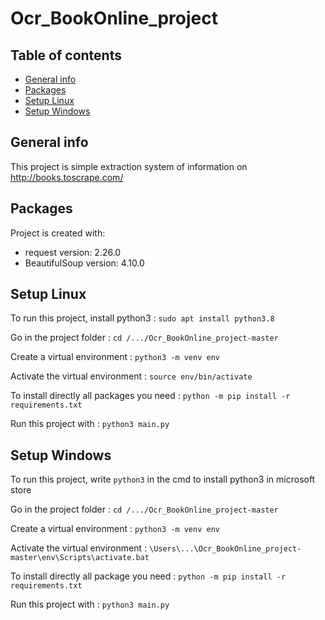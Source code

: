 # Ocr_BookOnline_project

## Table of contents
* [General info](#general-info)
* [Packages](#packages)
* [Setup Linux](#setup-linux)
* [Setup Windows](#setup-windows)


## General info
This project is simple extraction system of information on http://books.toscrape.com/
	
## Packages
Project is created with:
* request version: 2.26.0
* BeautifulSoup version: 4.10.0
	
## Setup Linux
To run this project, install python3 : ```sudo apt install python3.8```

Go in the project folder : ```cd /.../Ocr_BookOnline_project-master```

Create a virtual environment : ```python3 -m venv env```

Activate the virtual environment : ```source env/bin/activate```

To install directly all packages you need : ```python -m pip install -r requirements.txt```

Run this project with : ```python3 main.py```

## Setup Windows
To run this project, write ```python3``` in the cmd to install python3 in microsoft store

Go in the project folder : ```cd /.../Ocr_BookOnline_project-master```

Create a virtual environment : ```python3 -m venv env```

Activate the virtual environment : ```\Users\...\Ocr_BookOnline_project-master\env\Scripts\activate.bat```

To install directly all package you need : ```python -m pip install -r requirements.txt```

Run this project with : ```python3 main.py```
